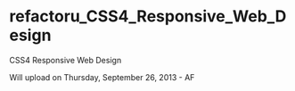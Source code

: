 refactoru_CSS4_Responsive_Web_Design
====================================

CSS4 Responsive Web Design

Will upload on Thursday, September 26, 2013 - AF
